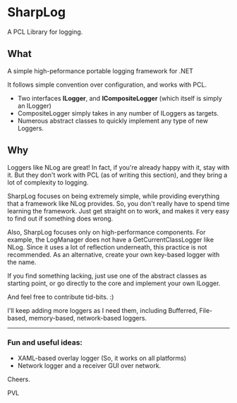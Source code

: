 SharpLog
========

A PCL Library for logging.

What 
---

A simple high-peformance portable logging framework for .NET

It follows simple convention over configuration, and works with PCL.

- Two interfaces **ILogger**, and **ICompositeLogger** (which itself is simply an ILogger)
- CompositeLogger simply takes in any number of ILoggers as targets.
- Numerous abstract classes to quickly implement any type of new Loggers.

Why
---
   
Loggers like NLog are great! In fact, if you're already happy with it, stay with it. But they don't work with PCL (as of writing this section), and they bring a lot of complexity to logging. 

SharpLog focuses on being extremely simple, while providing everything that a framework like NLog provides. So, you don't really have to spend time learning the framework. Just get straight on to work, and makes it very easy to find out if something does wrong. 

Also, SharpLog focuses only on high-performance components. For example, the LogManager does not have a GetCurrentClassLogger like NLog. Since it uses a lot of reflection underneath, this practice is not recommended. As an alternative, create your own key-based logger with the name. 

If you find something lacking, just use one of the abstract classes as starting point, or go directly to the core and implement your own ILogger. 

And feel free to contribute tid-bits. :) 

I'll keep adding more loggers as I need them, including Bufferred, File-based, memory-based, network-based loggers.

---

### Fun and useful ideas:

- XAML-based overlay logger (So, it works on all platforms)
- Network logger and a receiver GUI over network.

Cheers.

PVL